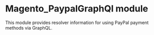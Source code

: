 # Magento_PaypalGraphQl module

This module provides resolver information for using PayPal payment methods via GraphQL.
